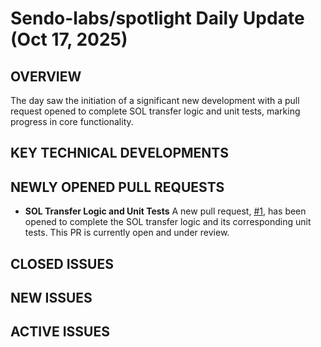 # Sendo-labs/spotlight Daily Update (Oct 17, 2025)
## OVERVIEW 
The day saw the initiation of a significant new development with a pull request opened to complete SOL transfer logic and unit tests, marking progress in core functionality.

## KEY TECHNICAL DEVELOPMENTS

## NEWLY OPENED PULL REQUESTS
*   **SOL Transfer Logic and Unit Tests**
    A new pull request, [#1](https://github.com/Sendo-labs/spotlight/pull/1), has been opened to complete the SOL transfer logic and its corresponding unit tests. This PR is currently open and under review.

## CLOSED ISSUES

## NEW ISSUES

## ACTIVE ISSUES